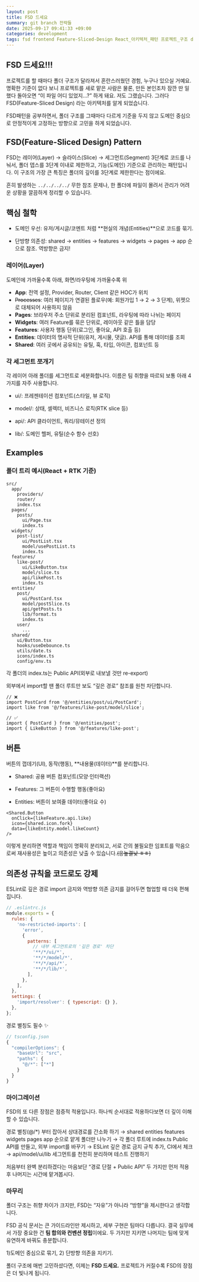 ```yaml
---
layout: post
title: FSD 드세요
summary: git branch 전략들
date: 2025-09-17 09:41:33 +09:00
categories: development
tags: fsd frontend Feature-Sliced-Design React_아키텍처_패턴 프로젝트_구조 ddd 도메인_주도_설계
---
```


## FSD 드세요!!!

프로젝트를 할 때마다 폴더 구조가 달라져서 혼란스러웠던 경험, 누구나 있으실 거예요. 명확한 기준이 없다 보니 프로젝트를 새로 맡은 사람은 물론, 만든 본인조차 잠깐 딴 일 했다 돌아오면 “이 파일 어디 있었지…?” 하게 돼요. 저도 그랬습니다. 그러다 FSD(Feature-Sliced Design) 라는 아키텍처를 알게 되었습니다.

FSD패턴을 공부하면서, 폴더 구조를 그때마다 다르게 기준을 두지 않고 도메인 중심으로 안정적이게 고정하는 방향으로 고민을 하게 되었습니다.


## FSD(Feature-Sliced Design) Pattern

FSD는 레이어(Layer) → 슬라이스(Slice) → 세그먼트(Segment) 3단계로 코드를 나눠서, 폴더 뎁스를 3단계 이내로 제한하고, 기능(도메인) 기준으로 관리하는 패턴입니다.
이 구조의 가장 큰 특징은 폴더의 깊이를 3단계로 제한한다는 점이에요.

흔히 발생하는 `../../../../` 무한 참조 문제나, 한 폴더에 파일이 몰려서 관리가 어려운 상황을 깔끔하게 정리할 수 있습니다.

## 핵심 철학

- 도메인 우선: 유저/게시글/코멘트 처럼 **현실의 개념(Entities)**으로 코드를 묶기.

- 단방향 의존성: shared → entities → features → widgets → pages → app 순으로 참조. 역방향은 금지!

### 레이어(Layer)

도메인에 가까울수록 아래, 화면/라우팅에 가까울수록 위
* **App**: 전역 설정, Provider, Router, Client 같은 HOC가 위치
* ~~Processes~~: 여러 페이지가 연결된 플로우(예: 회원가입 1 → 2 → 3 단계), 위젯으로 대체되어 사용하지 않음
* **Pages**: 브라우저 주소 단위로 분리된 컴포넌트, 라우팅에 따라 나뉘는 페이지
* **Widgets**: 여러 Feature를 묶은 단위로, 레이아웃 같은 틀을 담당
* **Features**: 사용자 행동 단위(로그인, 좋아요, API 호출 등)
* **Entities**: 데이터의 명사적 단위(유저, 게시물, 댓글). API를 통해 데이터를 조회
* **Shared**: 여러 곳에서 공유되는 유틸, 훅, 타입, 아이콘, 컴포넌트 등

### 각 세그먼트 쪼개기

각 레이어 아래 폴더를 세그먼트로 세분화합니다. 이름은 팀 취향을 따르되 보통 아래 4가지를 자주 사용합니다.

- ui/: 프레젠테이션 컴포넌트(스타일, 뷰 로직)

- model/: 상태, 셀렉터, 비즈니스 로직(RTK slice 등)

- api/: API 클라이언트, 쿼리/뮤테이션 정의

- lib/: 도메인 헬퍼, 유틸(순수 함수 선호)

## Examples

### 폴더 트리 예시(React + RTK 기준)
```
src/
  app/
    providers/
    router/
    index.tsx
  pages/
    posts/
      ui/Page.tsx
      index.ts
  widgets/
    post-list/
      ui/PostList.tsx
      model/usePostList.ts
      index.ts
  features/
    like-post/
      ui/LikeButton.tsx
      model/slice.ts
      api/likePost.ts
      index.ts
  entities/
    post/
      ui/PostCard.tsx
      model/postSlice.ts
      api/getPosts.ts
      lib/format.ts
      index.ts
    user/
      ...
  shared/
    ui/Button.tsx
    hooks/useDebounce.ts
    utils/date.ts
    icons/index.ts
    config/env.ts
```

각 폴더의 index.ts는 Public API(외부로 내보낼 것만 re-export)

외부에서 import할 땐 폴더 루트만 보도 “깊은 경로” 참조를 원천 차단합니다.

```tsx
// ❌
import PostCard from '@/entities/post/ui/PostCard';
import like from '@/features/like-post/model/slice';

// ✅
import { PostCard } from '@/entities/post';
import { LikeButton } from '@/features/like-post';
```

## 버튼

버튼의 껍데기(UI), 동작(행동), **내용물(데이터)**를 분리합니다.

- Shared: 공용 버튼 컴포넌트(모양·인터랙션)

- Features: 그 버튼이 수행할 행동(좋아요)

- Entities: 버튼이 보여줄 데이터(좋아요 수)

```tsx
<Shared.Button
  onClick={likeFeature.api.like}
  icon={shared.icon.fork}
  data={likeEntity.model.likeCount}
/>

```


이렇게 분리하면 역할과 책임이 명확히 분리되고, 서로 간의 불필요한 임포트를 막음으로써 재사용성은 높이고 의존성은 낮출 수 있습니다.~~(응높결낮 ㅎㅎ)~~

## 의존성 규칙을 코드로도 강제

ESLint로 깊은 경로 import 금지와 역방향 의존 금지를 걸어두면 협업할 때 더욱 편해집니다.

```js
// .eslintrc.js
module.exports = {
  rules: {
    'no-restricted-imports': [
      'error',
      {
        patterns: [
          // 내부 세그먼트로의 '깊은 경로' 차단
          '**/*/ui/*',
          '**/*/model/*',
          '**/*/api/*',
          '**/*/lib/*',
        ],
      },
    ],
  },
  settings: {
    'import/resolver': { typescript: {} },
  },
};
```

경로 별칭도 필수 ✨

```js
// tsconfig.json
{
  "compilerOptions": {
    "baseUrl": "src",
    "paths": {
      "@/*": ["*"]
    }
  }
}
```

### 마이그레이션 

FSD의 또 다른 장점은 점증적 적용입니다. 하나씩 순서대로 적용하다보면 더 깊이 이해할 수 있습니다.

경로 별칭(@/*) 부터 잡아서 상대경로를 간소화 하기 →
shared entities features widgets pages app 순으로 얕게 폴더만 나누기 →
각 폴더 루트에 index.ts Public API를 만들고, 외부 import를 바꾸기 →
ESLint 깊은 경로 금지 규칙 추가, CI에서 체크 → api/model/ui/lib 세그먼트를 천천히 분리하며 테스트 진행하기

처음부터 완벽 분리하겠다는 마음보단 “경로 단절 + Public API” 두 가지만 먼저 적용 후 나머지는 시간에 맡겨봅시다.


### 마무리

폴더 구조는 취향 차이가 크지만, FSD는 “자유”가 아니라 “방향”을 제시한다고 생각합니다.

FSD 공식 문서는 큰 가이드라인만 제시하고, 세부 구현은 팀마다 다릅니다. 결국 실무에서 가장 중요한 건 **팀 합의와 컨벤션 정립**이에요. 두 가지만 지키면 나머지는 팀에 맞게 유연하게 바꿔도 충분합니다.

1)도메인 중심으로 묶기, 2) 단방향 의존을 지키기.


폴더 구조에 매번 고민하셨다면, 이제는 **FSD 드세요.**
프로젝트가 커질수록 FSD의 장점은 더 빛나게 됩니다.

